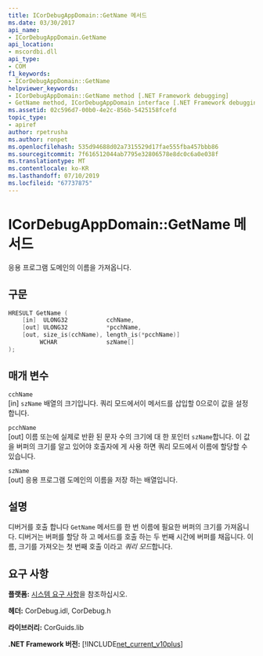 ```yaml
---
title: ICorDebugAppDomain::GetName 메서드
ms.date: 03/30/2017
api_name:
- ICorDebugAppDomain.GetName
api_location:
- mscordbi.dll
api_type:
- COM
f1_keywords:
- ICorDebugAppDomain::GetName
helpviewer_keywords:
- ICorDebugAppDomain::GetName method [.NET Framework debugging]
- GetName method, ICorDebugAppDomain interface [.NET Framework debugging]
ms.assetid: 02c596d7-00b0-4e2c-856b-5425158fcefd
topic_type:
- apiref
author: rpetrusha
ms.author: ronpet
ms.openlocfilehash: 535d94688d02a7315529d17fae555fba457bbb86
ms.sourcegitcommit: 7f616512044ab7795e32806578e8dc0c6a0e038f
ms.translationtype: MT
ms.contentlocale: ko-KR
ms.lasthandoff: 07/10/2019
ms.locfileid: "67737875"
---
```

# <a name="icordebugappdomaingetname-method"></a>ICorDebugAppDomain::GetName 메서드
응용 프로그램 도메인의 이름을 가져옵니다.  
  
## <a name="syntax"></a>구문  
  
```cpp  
HRESULT GetName (  
    [in]  ULONG32           cchName,  
    [out] ULONG32           *pcchName,  
    [out, size_is(cchName), length_is(*pcchName)]   
         WCHAR              szName[]  
);  
```  
  
## <a name="parameters"></a>매개 변수  
 `cchName`  
 [in] `szName` 배열의 크기입니다. 쿼리 모드에서이 메서드를 삽입할 0으로이 값을 설정 합니다.  
  
 `pcchName`  
 [out] 이름 또는에 실제로 반환 된 문자 수의 크기에 대 한 포인터 `szName`합니다. 이 값을 버퍼의 크기를 알고 있어야 호출자에 게 사용 하면 쿼리 모드에서 이름에 할당할 수 있습니다.  
  
 `szName`  
 [out] 응용 프로그램 도메인의 이름을 저장 하는 배열입니다.  
  
## <a name="remarks"></a>설명  
 디버거를 호출 합니다 `GetName` 메서드를 한 번 이름에 필요한 버퍼의 크기를 가져옵니다. 디버거는 버퍼를 할당 하 고 메서드를 호출 하는 두 번째 시간에 버퍼를 채웁니다. 이름, 크기를 가져오는 첫 번째 호출 이라고 *쿼리 모드*합니다.  
  
## <a name="requirements"></a>요구 사항  
 **플랫폼:** [시스템 요구 사항](../../../../docs/framework/get-started/system-requirements.md)을 참조하십시오.  
  
 **헤더:** CorDebug.idl, CorDebug.h  
  
 **라이브러리:** CorGuids.lib  
  
 **.NET Framework 버전:** [!INCLUDE[net_current_v10plus](../../../../includes/net-current-v10plus-md.md)]
